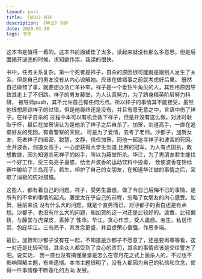 ```yaml
---
layout: post
title: 《毕业》书评
description: 《毕业》书评
date: 2020-01-10
tags: 书评   
---
```


这本书是值得一看的。这本书前面铺垫了太多，读起来就没有那么多意思。但是后面揭开谜底的时候，求知欲作祟，我读的很快。

书中，任务关系复杂。第一个死者是祥子，自杀的原因很可能就是跟别人发生了关系，但是自己的男友没有从内心谅解她。应该在做错事之前就考虑好后果。
既然自己做错了事，就要想办法亡羊补牢。祥子是一个爱钻牛角尖的人，其性格原因导致其走上了不归路。祥子的男友藤堂，为人认真努力，为了跻身精英阶层努力科研，
被导师push，其不允许自己有任何污点。所以祥子的事情其不能接受，虽然他很想原谅祥子的过错，但是他最终还是没有，并且有意无意之中，言语中伤了祥子。在祥子自杀的
过程中本可以有机会救下祥子，但是并没有这么做。对此时耿耿于怀，最后在加贺误认为是他杀了祥子之后自杀了。加贺，剑道高手，一直在追查好友的死因。有着警察的天赋，
可是为了爱情，去考了老师。沙都子，加贺女友，死者祥子的闺密，聪慧，文静，信任加贺，同他一起追寻祥子和波香的死因。金井波香，剑道女高手，一心想获得大学生剑道
比赛的冠军，为人有点固执，敢想敢做，因为知道杀死祥子的凶手，所以为藤堂所杀。华江，为了男朋友若生能找一个好工作，受三岛亮子蛊惑，给金井波香的运动饮料中投毒，
致使波香在锦标赛中输给了三岛亮子。若生，袒护了自己的女朋友，在知道华江做的事情之后，采取了消极的应对措施。

这些人，都有着自己的问题。祥子，受男生蛊惑，做了令自己后悔不已的事情，是所有的不幸的事情的起点。藤堂太在乎自己的前程，忽略了女朋友的内心感受。加贺，目前来说
没有什么大的问题，就是个直男而已，对沙都子的表白还是有点尬。沙都子，也没有什么大的问题，和加贺的这一对还是比较好的。波香，比较偏执，与藤堂与虎谋皮，丢掉了
性命。华江，贪心作祟，受人蛊惑。若生，私信作祟，包庇华江。三岛亮子，其贪念更盛，并且虚荣心很强，作恶多端。

最后，加贺和沙都子没有在一起，不知道是沙都子不愿意了，还是要再等等看，这一对还是比较可惜。其余众人都受到了良心的责罚，其余的事情应该是交给警方了吧。说实话，
我一直也没有搞懂藤堂是怎么在雪月花之式上面杀人的，不过也不影响理解主题，有些遗憾。本书主题很明了，没有人都因为自己的私信和贪念，使得一件事情像不断恶化的方向
发展。
